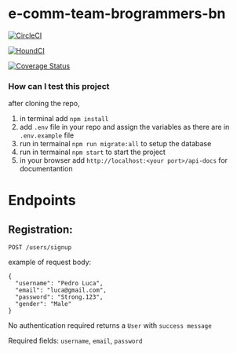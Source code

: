 # e-comm-team-brogrammers-bn
[![CircleCI](https://dl.circleci.com/status-badge/img/gh/atlp-rwanda/e-comm-team-brogrammers-bn/tree/develop.svg?style=svg)](https://dl.circleci.com/status-badge/redirect/gh/atlp-rwanda/e-comm-team-brogrammers-bn/tree/develop)

[![HoundCI](https://img.shields.io/badge/houndci-checked-brightgreen.svg)](https://houndci.com)


[![Coverage Status](https://coveralls.io/repos/github/atlp-rwanda/e-comm-team-brogrammers-bn/badge.svg?branch=develop)](https://coveralls.io/github/atlp-rwanda/e-comm-team-brogrammers-bn?branch=develop)

### How can I test this project

after cloning the repo,
1. in terminal add `npm install`
2. add `.env` file in your repo and assign the variables as there are in `.env.example` file
3. run in termainal `npm run migrate:all` to setup the database
4. run in termainal `npm start` to start the project
5. in your browser add `http://localhost:<your port>/api-docs` for documentantion

# Endpoints
## Registration:
`POST /users/signup`

example of request body:
```
{
  "username": "Pedro Luca",
  "email": "luca@gmail.com",
  "password": "Strong.123",
  "gender": "Male"
}
```
No authentication required
returns a `User` with `success message`

Required fields: `username`, `email`, `password`